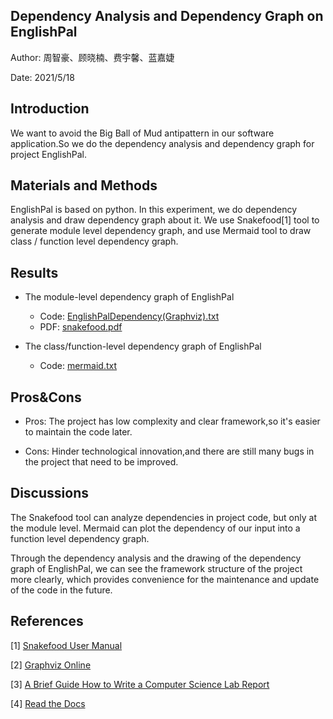 ## **Dependency** **Analysis and Dependency Graph** **on EnglishPal**

Author: 周智豪、顾晓楠、费宇馨、蓝嘉婕

Date: 2021/5/18

## Introduction

We want to avoid the Big Ball of Mud antipattern in our software application.So we do the dependency analysis and dependency graph for project EnglishPal.

## Materials and Methods

EnglishPal is based on python. In this experiment, we do dependency analysis and draw dependency graph about it. We use Snakefood[1] tool to generate module level dependency graph, and use Mermaid tool to draw class / function level dependency graph.

## Results

- The module-level dependency graph of EnglishPal
  - Code: [EnglishPalDependency(Graphviz).txt](https://www.kdocs.cn/l/cgn6UdUwcDss)
  - PDF: [snakefood.pdf](https://www.kdocs.cn/l/cjtp9Zu5mOUw)

- The class/function-level dependency graph of EnglishPal
  - Code: [mermaid.txt](https://www.kdocs.cn/l/crHT7UiAXuMm)

## Pros&Cons

- Pros: The project has low complexity and clear framework,so it's easier to maintain the code later.


- Cons: Hinder technological innovation,and there are still many bugs in the project that need to be improved.


## Discussions

The Snakefood tool can analyze dependencies in project code, but only at the module level. Mermaid can plot the dependency of our input into a function level dependency graph.

Through the dependency analysis and the drawing of the dependency graph of EnglishPal, we can see the framework structure of the project more clearly, which provides convenience for the maintenance and update of the code in the future.

## References

[1] [Snakefood User Manual](http://furius.ca/snakefood/doc/snakefood-doc.html)

[2] [Graphviz Online](https://dreampuf.github.io/GraphvizOnline/) 

[3] [A Brief Guide How to Write a Computer Science Lab Report](https://thehackpost.com/a-brief-guide-how-to-write-a-computer-science-lab-report.html)  

[4] [Read the Docs](https://readthedocs.org/ )